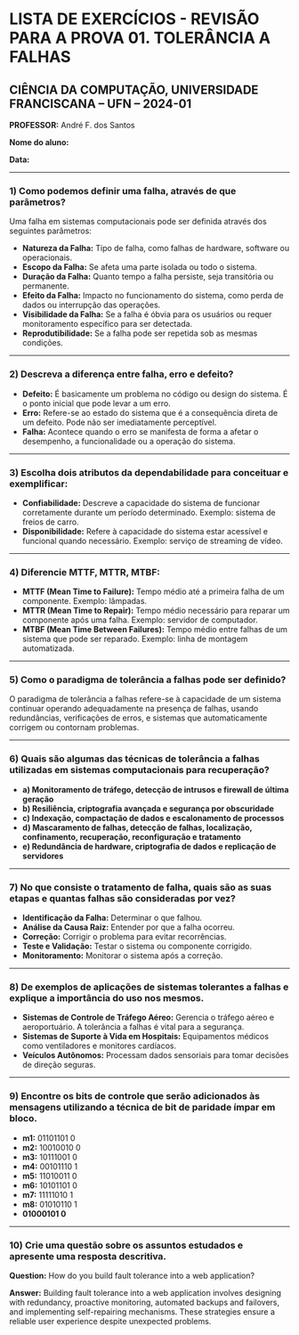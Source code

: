 # LISTA DE EXERCÍCIOS - REVISÃO PARA A PROVA 01. TOLERÂNCIA A FALHAS
## CIÊNCIA DA COMPUTAÇÃO, UNIVERSIDADE FRANCISCANA – UFN – 2024-01

**PROFESSOR:** André F. dos Santos

**Nome do aluno:** 

**Data:** 

---

### 1) Como podemos definir uma falha, através de que parâmetros?

Uma falha em sistemas computacionais pode ser definida através dos seguintes parâmetros:

- **Natureza da Falha:** Tipo de falha, como falhas de hardware, software ou operacionais.
- **Escopo da Falha:** Se afeta uma parte isolada ou todo o sistema.
- **Duração da Falha:** Quanto tempo a falha persiste, seja transitória ou permanente.
- **Efeito da Falha:** Impacto no funcionamento do sistema, como perda de dados ou interrupção das operações.
- **Visibilidade da Falha:** Se a falha é óbvia para os usuários ou requer monitoramento específico para ser detectada.
- **Reprodutibilidade:** Se a falha pode ser repetida sob as mesmas condições.

---

### 2) Descreva a diferença entre falha, erro e defeito?

- **Defeito:** É basicamente um problema no código ou design do sistema. É o ponto inicial que pode levar a um erro.
- **Erro:** Refere-se ao estado do sistema que é a consequência direta de um defeito. Pode não ser imediatamente perceptível.
- **Falha:** Acontece quando o erro se manifesta de forma a afetar o desempenho, a funcionalidade ou a operação do sistema.

---

### 3) Escolha dois atributos da dependabilidade para conceituar e exemplificar:

- **Confiabilidade:** Descreve a capacidade do sistema de funcionar corretamente durante um período determinado. Exemplo: sistema de freios de carro.
- **Disponibilidade:** Refere à capacidade do sistema estar acessível e funcional quando necessário. Exemplo: serviço de streaming de vídeo.

---

### 4) Diferencie MTTF, MTTR, MTBF:

- **MTTF (Mean Time to Failure):** Tempo médio até a primeira falha de um componente. Exemplo: lâmpadas.
- **MTTR (Mean Time to Repair):** Tempo médio necessário para reparar um componente após uma falha. Exemplo: servidor de computador.
- **MTBF (Mean Time Between Failures):** Tempo médio entre falhas de um sistema que pode ser reparado. Exemplo: linha de montagem automatizada.

---

### 5) Como o paradigma de tolerância a falhas pode ser definido?

O paradigma de tolerância a falhas refere-se à capacidade de um sistema continuar operando adequadamente na presença de falhas, usando redundâncias, verificações de erros, e sistemas que automaticamente corrigem ou contornam problemas.

---

### 6) Quais são algumas das técnicas de tolerância a falhas utilizadas em sistemas computacionais para recuperação?

- **a) Monitoramento de tráfego, detecção de intrusos e firewall de última geração**
- **b) Resiliência, criptografia avançada e segurança por obscuridade**
- **c) Indexação, compactação de dados e escalonamento de processos**
- **d) Mascaramento de falhas, detecção de falhas, localização, confinamento, recuperação, reconfiguração e tratamento**
- **e) Redundância de hardware, criptografia de dados e replicação de servidores**

---

### 7) No que consiste o tratamento de falha, quais são as suas etapas e quantas falhas são consideradas por vez?

- **Identificação da Falha:** Determinar o que falhou.
- **Análise da Causa Raiz:** Entender por que a falha ocorreu.
- **Correção:** Corrigir o problema para evitar recorrências.
- **Teste e Validação:** Testar o sistema ou componente corrigido.
- **Monitoramento:** Monitorar o sistema após a correção.

---

### 8) De exemplos de aplicações de sistemas tolerantes a falhas e explique a importância do uso nos mesmos.

- **Sistemas de Controle de Tráfego Aéreo:** Gerencia o tráfego aéreo e aeroportuário. A tolerância a falhas é vital para a segurança.
- **Sistemas de Suporte à Vida em Hospitais:** Equipamentos médicos como ventiladores e monitores cardíacos.
- **Veículos Autônomos:** Processam dados sensoriais para tomar decisões de direção seguras.

---

### 9) Encontre os bits de controle que serão adicionados às mensagens utilizando a técnica de bit de paridade ímpar em bloco.

- **m1:** 01101101 0
- **m2:** 10010010 0
- **m3:** 10111001 0
- **m4:** 00101110 1
- **m5:** 11010011 0
- **m6:** 10101101 0
- **m7:** 11111010 1
- **m8:** 01010110 1
- **01000101 0**

---

### 10) Crie uma questão sobre os assuntos estudados e apresente uma resposta descritiva.

**Question:** How do you build fault tolerance into a web application?

**Answer:** Building fault tolerance into a web application involves designing with redundancy, proactive monitoring, automated backups and failovers, and implementing self-repairing mechanisms. These strategies ensure a reliable user experience despite unexpected problems.
